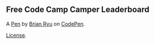 Free Code Camp Camper Leaderboard
---------------------------------


A [Pen](https://codepen.io/heesup-ryu/pen/brRvmb) by [Brian Ryu](https://codepen.io/heesup-ryu) on [CodePen](https://codepen.io).

[License](https://codepen.io/heesup-ryu/pen/brRvmb/license).